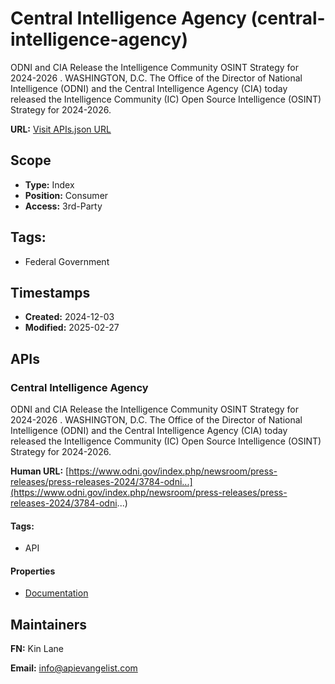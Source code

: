 # Central Intelligence Agency (central-intelligence-agency)
ODNI and CIA Release the Intelligence Community OSINT Strategy for 2024-2026 . WASHINGTON, D.C.  The Office of the Director of National Intelligence (ODNI) and the Central Intelligence Agency (CIA) today released the Intelligence Community (IC) Open Source Intelligence (OSINT) Strategy for 2024-2026.

**URL:** [Visit APIs.json URL](https://raw.githubusercontent.com/api-evangelist/central-intelligence-agency/refs/heads/main/apis.yml)

## Scope

- **Type:** Index 
- **Position:** Consumer 
- **Access:** 3rd-Party 

## Tags:

 - Federal Government

## Timestamps

- **Created:** 2024-12-03 
- **Modified:** 2025-02-27 

## APIs

### Central Intelligence Agency
ODNI and CIA Release the Intelligence Community OSINT Strategy for 2024-2026 . WASHINGTON, D.C.  The Office of the Director of National Intelligence (ODNI) and the Central Intelligence Agency (CIA) today released the Intelligence Community (IC) Open Source Intelligence (OSINT) Strategy for 2024-2026.

**Human URL:** [https://www.odni.gov/index.php/newsroom/press-releases/press-releases-2024/3784-odni...](https://www.odni.gov/index.php/newsroom/press-releases/press-releases-2024/3784-odni...)


#### Tags:

 - API

#### Properties

- [Documentation](https://www.odni.gov/index.php/newsroom/press-releases/press-releases-2024/3784-odni...)

## Maintainers

**FN:** Kin Lane

**Email:** info@apievangelist.com

